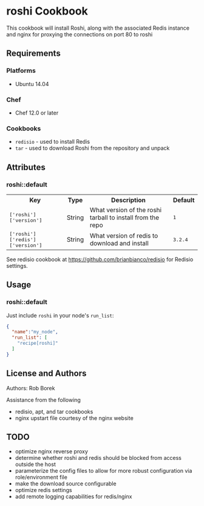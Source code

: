 # roshi Cookbook

This cookbook will install Roshi, along with the associated Redis instance and nginx for proxying the connections on port 80 to roshi

## Requirements

### Platforms

- Ubuntu 14.04

### Chef

- Chef 12.0 or later

### Cookbooks

- `redisio` - used to install Redis
- `tar` - used to download Roshi from the repository and unpack

## Attributes


### roshi::default

<table>
  <tr>
    <th>Key</th>
    <th>Type</th>
    <th>Description</th>
    <th>Default</th>
  </tr>
  <tr>
    <td><tt>['roshi']['version']</tt></td>
    <td>String</td>
    <td>What version of the roshi tarball to install from the repo</td>
    <td><tt>1</tt></td>
  </tr>
  <tr>
    <td><tt>['roshi']['redis']['version']</tt></td>
    <td>String</td>
    <td>What version of redis to download and install</td>
    <td><tt>3.2.4</tt></td>
  </tr>
</table>

See redisio cookbook at https://github.com/brianbianco/redisio for Redisio settings.

## Usage

### roshi::default

Just include `roshi` in your node's `run_list`:

```json
{
  "name":"my_node",
  "run_list": [
    "recipe[roshi]"
  ]
}
```

## License and Authors

Authors: Rob Borek

Assistance from the following
- redisio, apt, and tar cookbooks
- nginx upstart file courtesy of the nginx website

## TODO

- optimize nginx reverse proxy
- determine whether roshi and redis should be blocked from access outside the host
- parameterize the config files to allow for more robust configuration via role/environment file
- make the download source configurable
- optimize redis settings
- add remote logging capabilities for redis/nginx

